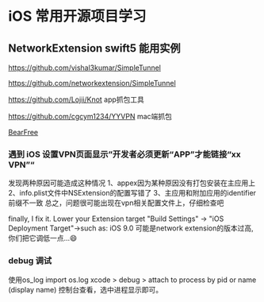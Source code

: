 # iOS 常用开源项目学习

## NetworkExtension swift5 能用实例

https://github.com/vishal3kumar/SimpleTunnel

https://github.com/networkextension/SimpleTunnel

https://github.com/Lojii/Knot app抓包工具


https://github.com/cgcym1234/YYVPN  mac端抓包



[BearFree](https://github.com/zlyBear/BearFree) 
 
###  遇到 iOS 设置VPN页面显示”开发者必须更新“APP”才能链接“xx VPN”“

发现两种原因可能造成这种情况
1、appex因为某种原因没有打包安装在主应用上
2、info.plist文件中NSExtension的配置写错了
3、主应用和附加应用的identifier前缀不一致
总之，问题很可能出现在vpn相关配置文件上，仔细检查吧

finally, I fix it. Lower your Extension target "Build Settings" -> "iOS Deployment Target"->such as: iOS 9.0
可能是network extension的版本过高,你们把它调低一点...😄

### debug 调试
使用os_log import os.log
xcode > debug > attach to process by pid or name (display name)
控制台查看，选中进程显示即可。
